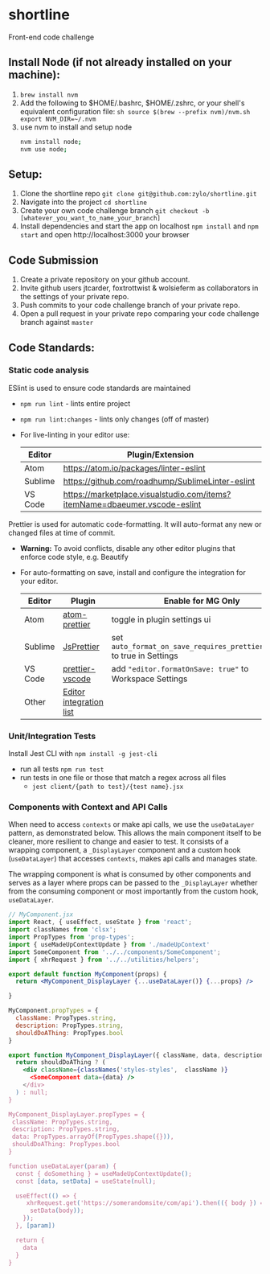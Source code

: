 # shortline

Front-end code challenge

## Install Node (if not already installed on your machine):

1.  `brew install nvm`
2.  Add the following to $HOME/.bashrc, $HOME/.zshrc, or your shell's
    equivalent configuration file:
    `sh source $(brew --prefix nvm)/nvm.sh export NVM_DIR=~/.nvm`
3.  use nvm to install and setup node
    ```sh
    nvm install node;
    nvm use node;
    ```

## Setup:

1.  Clone the shortline repo `git clone git@github.com:zylo/shortline.git`
2.  Navigate into the project `cd shortline`
3.  Create your own code challenge branch `git checkout -b [whatever_you_want_to_name_your_branch]`
4.  Install dependencies and start the app on localhost `npm install` and `npm start` and open http://localhost:3000 your browser

## Code Submission

1.  Create a private repository on your github account.
2.  Invite github users jtcarder, foxtrottwist & wolsieferm as collaborators in the settings of your private repo.
3.  Push commits to your code challenge branch of your private repo.
4.  Open a pull request in your private repo comparing your code challenge branch against `master`

## Code Standards:

### Static code analysis

ESlint is used to ensure code standards are maintained

- `npm run lint` - lints entire project
- `npm run lint:changes` - lints only changes (off of master)
- For live-linting in your editor use:

  | Editor  | Plugin/Extension                                                           |
  | ------- | -------------------------------------------------------------------------- |
  | Atom    | https://atom.io/packages/linter-eslint                                     |
  | Sublime | https://github.com/roadhump/SublimeLinter-eslint                           |
  | VS Code | https://marketplace.visualstudio.com/items?itemName=dbaeumer.vscode-eslint |

Prettier is used for automatic code-formatting. It will auto-format any new or changed files at time of commit.

- **Warning:** To avoid conflicts, disable any other editor plugins that enforce code style, e.g. Beautify
- For auto-formatting on save, install and configure the integration for your editor.

  | Editor  | Plugin                                                                                        | Enable for MG Only                                                     |
  | ------- | --------------------------------------------------------------------------------------------- | ---------------------------------------------------------------------- |
  | Atom    | [atom-prettier](https://atom.io/packages/prettier-atom)                                       | toggle in plugin settings ui                                           |
  | Sublime | [JsPrettier](https://packagecontrol.io/packages/JsPrettier)                                   | set `auto_format_on_save_requires_prettier_config` to true in Settings |
  | VS Code | [prettier-vscode](https://marketplace.visualstudio.com/items?itemName=esbenp.prettier-vscode) | add `"editor.formatOnSave: true"` to Workspace Settings                |
  | Other   | [Editor integration list](https://prettier.io/docs/en/editors.html)                           |                                                                        |

### Unit/Integration Tests

Install Jest CLI with `npm install -g jest-cli`

- run all tests `npm run test`
- run tests in one file or those that match a regex across all files
  - `jest client/{path to test}/{test name}.jsx`

### Components with Context and API Calls

When need to access `contexts` or make api calls, we use the `useDataLayer` pattern, as demonstrated below. This allows the main component itself to be cleaner, more resilient to change and easier to test. It consists of a wrapping component, a `_DisplayLayer` component and a custom hook (`useDataLayer`) that accesses `contexts`, makes api calls and manages state.

The wrapping component is what is consumed by other components and serves as a layer where props can be passed to the `_DisplayLayer` whether from the consuming component or most importantly from the custom hook, `useDataLayer`.

```jsx
// MyComponent.jsx
import React, { useEffect, useState } from 'react';
import classNames from 'clsx';
import PropTypes from 'prop-types';
import { useMadeUpContextUpdate } from './madeUpContext'
import SomeComponent from '../../components/SomeComponent';
import { xhrRequest } from '../../utilities/helpers';

export default function MyComponent(props) {
  return <MyComponent_DisplayLayer {...useDataLayer()} {...props} />

}

MyComponent.propTypes = {
  className: PropTypes.string,
  description: PropTypes.string,
  shouldDoAThing: PropTypes.bool
}

export function MyComponent_DisplayLayer({ className, data, description } ) {
  return shouldDoAThing ? (
    <div className={classNames('styles-styles',  className )}
      <SomeComponent data={data} />
    </div>
  ) : null;
}

MyComponent_DisplayLayer.propTypes = {
 className: PropTypes.string,
 description: PropTypes.string,
 data: PropTypes.arrayOf(PropTypes.shape({})),
 shouldDoAThing: PropTypes.bool
}

function useDataLayer(param) {
  const { doSomething } = useMadeUpContextUpdate();
  const [data, setData] = useState(null);

  useEffect(() => {
     xhrRequest.get('https://somerandomsite/com/api').then(({ body }) => {
      setData(body));
    });
  }, [param])

  return {
    data
  }
}
```
